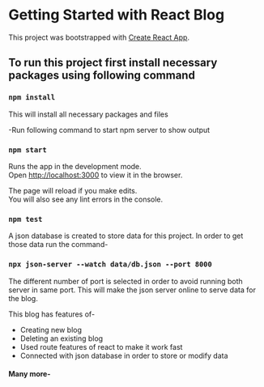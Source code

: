 # Getting Started with React Blog

This project was bootstrapped with [Create React App](https://github.com/facebook/create-react-app).

## To run this project first install necessary packages using following command
### `npm install`
This will install all necessary packages and files

-Run following command to start npm server to show output
### `npm start`

Runs the app in the development mode.\
Open [http://localhost:3000](http://localhost:3000) to view it in the browser.

The page will reload if you make edits.\
You will also see any lint errors in the console.

### `npm test`

A json database is created to store data for this project. In order to get those data run the command-

### `npx json-server --watch data/db.json --port 8000`

The different number of port is selected in order to avoid running both server in same port. This will make the json server online to serve data for the blog.

This blog has features of- <br>
- Creating new blog 
- Deleting an existing blog
- Used route features of react to make it work fast
- Connected with json database in order to store or modify data

#### Many more-